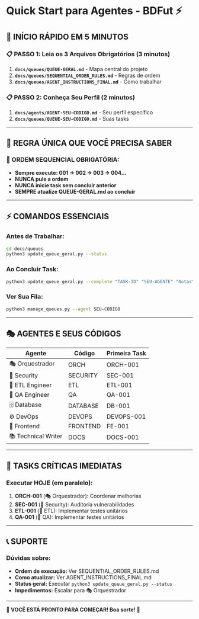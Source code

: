 # Quick Start para Agentes - BDFut ⚡

## 🚀 **INÍCIO RÁPIDO EM 5 MINUTOS**

### **📋 PASSO 1: Leia os 3 Arquivos Obrigatórios (3 minutos)**
1. **`docs/queues/QUEUE-GERAL.md`** - Mapa central do projeto
2. **`docs/queues/SEQUENTIAL_ORDER_RULES.md`** - Regras de ordem
3. **`docs/queues/AGENT_INSTRUCTIONS_FINAL.md`** - Como trabalhar

### **📋 PASSO 2: Conheça Seu Perfil (2 minutos)**
1. **`docs/agents/AGENT-SEU-CODIGO.md`** - Seu perfil específico
2. **`docs/queues/QUEUE-SEU-CODIGO.md`** - Suas tasks

---

## 🎯 **REGRA ÚNICA QUE VOCÊ PRECISA SABER**

### **🔢 ORDEM SEQUENCIAL OBRIGATÓRIA:**
- **Sempre execute: 001 → 002 → 003 → 004...**
- **NUNCA pule a ordem**
- **NUNCA inicie task sem concluir anterior**
- **SEMPRE atualize QUEUE-GERAL.md ao concluir**

---

## ⚡ **COMANDOS ESSENCIAIS**

### **Antes de Trabalhar:**
```bash
cd docs/queues
python3 update_queue_geral.py --status
```

### **Ao Concluir Task:**
```bash
python3 update_queue_geral.py --complete "TASK-ID" "SEU-AGENTE" "Notas"
```

### **Ver Sua Fila:**
```bash
python3 manage_queues.py --agent SEU-CODIGO
```

---

## 🎭 **AGENTES E SEUS CÓDIGOS**

| Agente | Código | Primeira Task |
|--------|--------|---------------|
| 🎭 Orquestrador | ORCH | ORCH-001 |
| 🔐 Security | SECURITY | SEC-001 |
| 🔧 ETL Engineer | ETL | ETL-001 |
| 🧪 QA Engineer | QA | QA-001 |
| 🗄️ Database | DATABASE | DB-001 |
| ⚙️ DevOps | DEVOPS | DEVOPS-001 |
| 🎨 Frontend | FRONTEND | FE-001 |
| 📚 Technical Writer | DOCS | DOCS-001 |

---

## 🔴 **TASKS CRÍTICAS IMEDIATAS**

### **Executar HOJE (em paralelo):**
1. **ORCH-001** (🎭 Orquestrador): Coordenar melhorias
2. **SEC-001** (🔐 Security): Auditoria vulnerabilidades
3. **ETL-001** (🔧 ETL): Implementar testes unitários
4. **QA-001** (🧪 QA): Implementar testes unitários

---

## 📞 **SUPORTE**

### **Dúvidas sobre:**
- **Ordem de execução:** Ver SEQUENTIAL_ORDER_RULES.md
- **Como atualizar:** Ver AGENT_INSTRUCTIONS_FINAL.md
- **Status geral:** Executar `python3 update_queue_geral.py --status`
- **Impedimentos:** Escalar para 🎭 Orquestrador

---

**🎯 VOCÊ ESTÁ PRONTO PARA COMEÇAR! Boa sorte! 🚀**
